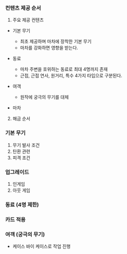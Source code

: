 ### 컨텐츠 제공 순서
1) 주요 제공 컨텐츠
 - 기본 무기 
   - 최초 제공하며 마차에 장착한 기본 무기
   - 마차를 강화하면 영향을 받는다. 
 - 동료
   - 마차 주변을 호위하는 동료로 최대 4명까지 존재
   - 근접, 근접 연사, 원거리, 특수 4가지 타입으로 구분된다.
    
 - 여객
   - 원작에 궁극의 무기를 대체 
 - 마차

 
2) 해금 순서

### 기본 무기
1) 무기 발사 조건
2) 탄환 관련
3) 피격 조건
 
### 업그레이드
1) 인게임
2) 아웃 게임

### 동료 (4명 제한)

### 카드 적용

### 여객 (궁극의 무기)
- 케이스 바이 케이스로 작업 진행 
